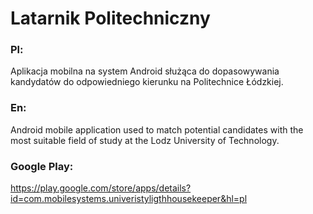 # Latarnik Politechniczny

### Pl:
Aplikacja mobilna na system Android służąca do dopasowywania kandydatów do odpowiedniego kierunku na Politechnice Łódzkiej.

### En:
Android mobile application used to match potential candidates with the most suitable field of study at the Lodz University of Technology.

### Google Play:
https://play.google.com/store/apps/details?id=com.mobilesystems.univeristyligthhousekeeper&hl=pl
